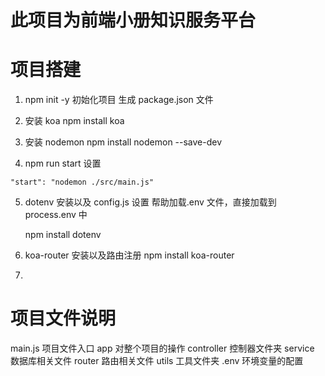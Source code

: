 # 此项目为前端小册知识服务平台

# 项目搭建

1. npm init -y
   初始化项目
   生成 package.json 文件

2. 安装 koa
   npm install koa

3. 安装 nodemon
   npm install nodemon --save-dev

4. npm run start 设置

```
"start": "nodemon ./src/main.js"
```

5. dotenv 安装以及 config.js 设置
   帮助加载.env 文件，直接加载到 process.env 中

   npm install dotenv

6. koa-router 安装以及路由注册
   npm install koa-router

7.

# 项目文件说明

main.js 项目文件入口
app 对整个项目的操作
controller 控制器文件夹
service 数据库相关文件
router 路由相关文件
utils 工具文件夹
.env 环境变量的配置
